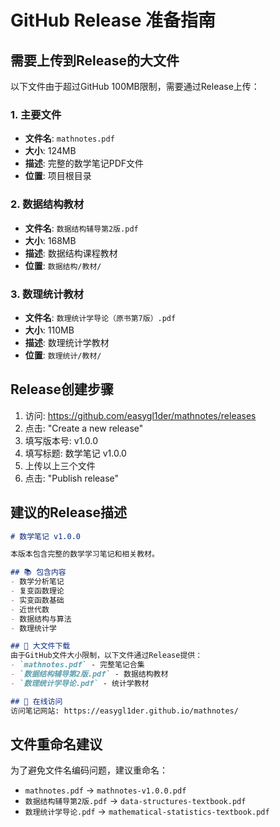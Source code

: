 # GitHub Release 准备指南

## 需要上传到Release的大文件

以下文件由于超过GitHub 100MB限制，需要通过Release上传：

### 1. 主要文件
- **文件名**: `mathnotes.pdf`
- **大小**: 124MB
- **描述**: 完整的数学笔记PDF文件
- **位置**: 项目根目录

### 2. 数据结构教材
- **文件名**: `数据结构辅导第2版.pdf`
- **大小**: 168MB
- **描述**: 数据结构课程教材
- **位置**: `数据结构/教材/`

### 3. 数理统计教材
- **文件名**: `数理统计学导论（原书第7版）.pdf`
- **大小**: 110MB
- **描述**: 数理统计学教材
- **位置**: `数理统计/教材/`

## Release创建步骤

1. 访问: https://github.com/easygl1der/mathnotes/releases
2. 点击: "Create a new release"
3. 填写版本号: v1.0.0
4. 填写标题: 数学笔记 v1.0.0
5. 上传以上三个文件
6. 点击: "Publish release"

## 建议的Release描述

```markdown
# 数学笔记 v1.0.0

本版本包含完整的数学学习笔记和相关教材。

## 📚 包含内容
- 数学分析笔记
- 复变函数理论
- 实变函数基础
- 近世代数
- 数据结构与算法
- 数理统计学

## 📁 大文件下载
由于GitHub文件大小限制，以下文件通过Release提供：
- `mathnotes.pdf` - 完整笔记合集
- `数据结构辅导第2版.pdf` - 数据结构教材
- `数理统计学导论.pdf` - 统计学教材

## 🔗 在线访问
访问笔记网站: https://easygl1der.github.io/mathnotes/
```

## 文件重命名建议

为了避免文件名编码问题，建议重命名：
- `mathnotes.pdf` → `mathnotes-v1.0.0.pdf`
- `数据结构辅导第2版.pdf` → `data-structures-textbook.pdf`
- `数理统计学导论.pdf` → `mathematical-statistics-textbook.pdf` 